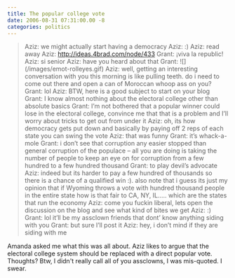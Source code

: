 ```yaml
---
title: The popular college vote
date: 2006-08-31 07:31:00.00 -8
categories: politics
---
```

<blockquote><span class="imred">Aziz:</span> we might actually start having a democracy
<span class="imred">Aziz</span>: :)
<span class="imred">Aziz</span>: read away
<span class="imred">Aziz</span>: <a href="http://ideas.4brad.com/node/433">http://ideas.4brad.com/node/433</a>
<span class="imblue">Grant</span>: ¡viva la republic!
<span class="imred">Aziz</span>: si senior
<span class="imred">Aziz</span>: have you heard about that
<span class="imblue">Grant</span>: ![](/images/emot-rolleyes.gif)
<span class="imred">Aziz</span>: well, getting an interesting conversation with you this morning is like pulling teeth. do i need to come out there and open a can of Moroccan whoop ass on you?
<span class="imblue">Grant</span>: lol
<span class="imred">Aziz</span>: <span class="caps">BTW</span>, here is a good subject to start on your blog
<span class="imblue">Grant:</span> I know almost nothing about the electoral college other than absolute basics
<span class="imblue">Grant</span>: I&#8217;m not bothered that a popular winner could lose in the electoral college, convince me that that is a problem and I&#8217;ll worry about tricks to get out from under it
<span class="imred">Aziz</span>: oh, its how democracy gets put down and basically by paying off 2 reps of each state you can swing the vote
<span class="imred">Aziz</span>: that was funny
<span class="imblue">Grant</span>: it&#8217;s whack-a-mole
<span class="imblue">Grant</span>: i don&#8217;t see that corruption any easier stopped than general corruption of the populace &#8211; all you are doing is taking the number of people to keep an eye on for corruption from a few hundred to a few hundred thousand
<span class="imblue">Grant</span>: to play devil&#8217;s advocate
<span class="imred">Aziz</span>: indeed but its harder to pay a few hundred of thousands so there is a chance of a qualified win :). also note that i guess its just my opinion that if Wyoming throws a vote with hundred thousand people in the entire state how is that fair to CA, NY, IL&#8230;.. which are the states that run the economy
<span class="imred">Aziz</span>: come you fuckin liberal, lets open the discussion on the blog and see what kind of bites we get
<span class="imred">Aziz</span>: :)
<span class="imblue">Grant</span>: lol it&#8217;ll be my assclown friends that dont&#8217; know anything siding with you
<span class="imblue">Grant</span>: but sure I&#8217;ll post it
<span class="imred">Aziz</span>: hey, i don&#8217;t mind if they are siding with me</blockquote>

Amanda asked me what this was all about. Aziz likes to argue that the electoral college system should be replaced with a direct popular vote. Thoughts? Btw, I didn't really call all of you assclowns, I was mis-quoted. I swear.
